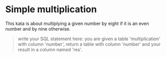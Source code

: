 # Simple multiplication

This kata is about multiplying a given number by eight if it is an even number and by nine otherwise.

> write your SQL statement here: you are given a table 'multiplication' with column 'number', return a table with column 'number' and your result in a column named 'res'.